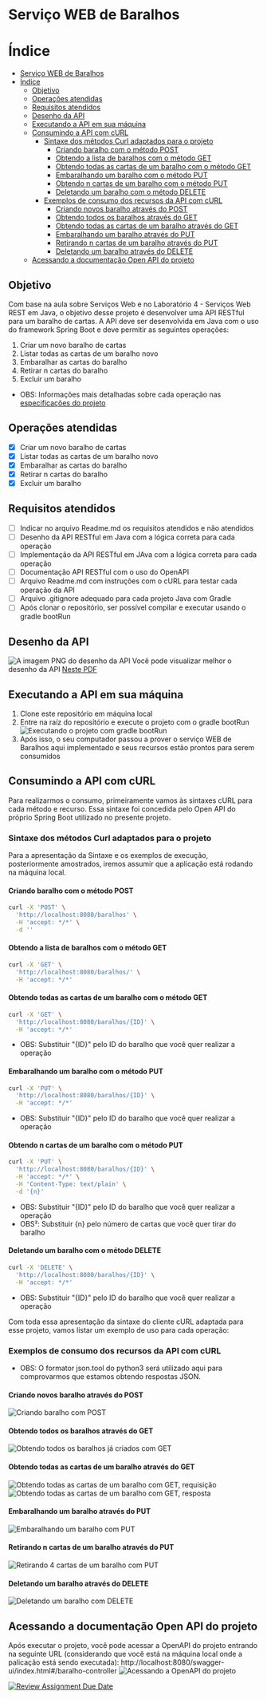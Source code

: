 # Serviço WEB de Baralhos

# Índice
- [Serviço WEB de Baralhos](#serviço-web-de-baralhos)
- [Índice](#índice)
  - [Objetivo](#objetivo)
  - [Operações atendidas](#operações-atendidas)
  - [Requisitos atendidos](#requisitos-atendidos)
  - [Desenho da API](#desenho-da-api)
  - [Executando a API em sua máquina](#executando-a-api-em-sua-máquina)
  - [Consumindo a API com cURL](#consumindo-a-api-com-curl)
    - [Sintaxe dos métodos Curl adaptados para o projeto](#sintaxe-dos-métodos-curl-adaptados-para-o-projeto)
      - [Criando baralho com o método POST](#criando-baralho-com-o-método-post)
      - [Obtendo a lista de baralhos com o método GET](#obtendo-a-lista-de-baralhos-com-o-método-get)
      - [Obtendo todas as cartas de um baralho com o método GET](#obtendo-todas-as-cartas-de-um-baralho-com-o-método-get)
      - [Embaralhando um baralho com o método PUT](#embaralhando-um-baralho-com-o-método-put)
      - [Obtendo n cartas de um baralho com o método PUT](#obtendo-n-cartas-de-um-baralho-com-o-método-put)
      - [Deletando um baralho com o método DELETE](#deletando-um-baralho-com-o-método-delete)
    - [Exemplos de consumo dos recursos da API com cURL](#exemplos-de-consumo-dos-recursos-da-api-com-curl)
      - [Criando novos baralho através do POST](#criando-novos-baralho-através-do-post)
      - [Obtendo todos os baralhos através do GET](#obtendo-todos-os-baralhos-através-do-get)
      - [Obtendo todas as cartas de um baralho através do GET](#obtendo-todas-as-cartas-de-um-baralho-através-do-get)
      - [Embaralhando um baralho através do PUT](#embaralhando-um-baralho-através-do-put)
      - [Retirando n cartas de um baralho através do PUT](#retirando-n-cartas-de-um-baralho-através-do-put)
      - [Deletando um baralho através do DELETE](#deletando-um-baralho-através-do-delete)
  - [Acessando a documentação Open API do projeto](#acessando-a-documentação-open-api-do-projeto)

## Objetivo

Com base na aula sobre Serviços Web e no Laboratório 4 - Serviços Web REST em Java, o objetivo
desse projeto é desenvolver uma API RESTful para um baralho de cartas. A API deve ser desenvolvida
em Java com o uso do framework Spring Boot e deve permitir as seguintes operações:

1) Criar um novo baralho de cartas
2) Listar todas as cartas de um baralho novo
3) Embaralhar as cartas do baralho
4) Retirar n cartas do baralho
5) Excluir um baralho

* OBS: Informações mais detalhadas sobre cada operação nas [especificações do projeto](/docs/std-projeto-01.pdf)

## Operações atendidas 
 - [x] Criar um novo baralho de cartas
 - [x] Listar todas as cartas de um baralho novo
 - [x] Embaralhar as cartas do baralho
 - [x] Retirar n cartas do baralho
 - [x] Excluir um baralho

## Requisitos atendidos
- [ ] Indicar no arquivo Readme.md os requisitos atendidos e não atendidos
- [ ] Desenho da API RESTful em Java com a lógica correta para cada operação
- [ ] Implementação da API RESTful em JAva com a lógica correta para cada operação
- [ ] Documentação API RESTful com o uso do OpenAPI
- [ ] Arquivo Readme.md com instruções com o cURL para testar cada operação da API
- [ ] Arquivo .gitignore adequado para cada projeto Java com Gradle
- [ ] Após clonar o repositório, ser possível compilar e executar usando o gradle bootRun

## Desenho da API
![A imagem PNG do desenho da API](/images/Tabela_Projeto.png)
Você pode visualizar melhor o desenho da API [Neste PDF](/docs/Tabela_Projeto.pdf)

## Executando a API em sua máquina
1) Clone este repositório em máquina local
2) Entre na raíz do repositório e execute o projeto com o gradle bootRun ![Executando o projeto com gradle bootRun](/images/Executando_API.png)
3) Após isso, o seu computador passou a prover o serviço WEB de Baralhos aqui implementado e seus recursos estão prontos para serem consumidos

## Consumindo a API com cURL
Para realizarmos o consumo, primeiramente vamos às sintaxes cURL para cada método e recurso. Essa sintaxe foi concedida pelo Open API do próprio Spring Boot utilizado no presente projeto.

### Sintaxe dos métodos Curl adaptados para o projeto
Para a apresentação da Sintaxe e os exemplos de execução, posteriormente amostrados, iremos assumir que a aplicação está rodando na máquina local.

#### Criando baralho com o método POST
```bash
curl -X 'POST' \
  'http://localhost:8080/baralhos' \
  -H 'accept: */*' \
  -d ''
```

#### Obtendo a lista de baralhos com o método GET
```bash
curl -X 'GET' \
  'http://localhost:8080/baralhos/' \
  -H 'accept: */*'
```

#### Obtendo todas as cartas de um baralho com o método GET
```bash
curl -X 'GET' \
  'http://localhost:8080/baralhos/{ID}' \
  -H 'accept: */*'
```
* OBS: Substituir "{ID}" pelo ID do baralho que você quer realizar a operação

#### Embaralhando um baralho com o método PUT
```bash
curl -X 'PUT' \
  'http://localhost:8080/baralhos/{ID}' \
  -H 'accept: */*'
```
* OBS: Substituir "{ID}" pelo ID do baralho que você quer realizar a operação

#### Obtendo n cartas de um baralho com o método PUT
```bash
curl -X 'PUT' \
  'http://localhost:8080/baralhos/{ID}' \
  -H 'accept: */*' \
  -H 'Content-Type: text/plain' \
  -d '{n}'
```
* OBS: Substituir "{ID}" pelo ID do baralho que você quer realizar a operação
* OBS²: Substituir {n} pelo número de cartas que você quer tirar do baralho

#### Deletando um baralho com o método DELETE
```bash
curl -X 'DELETE' \
  'http://localhost:8080/baralhos/{ID}' \
  -H 'accept: */*'
```
* OBS: Substituir "{ID}" pelo ID do baralho que você quer realizar a operação

Com toda essa apresentação da sintaxe do cliente cURL adaptada para esse projeto, vamos listar um exemplo de uso para cada operação:

### Exemplos de consumo dos recursos da API com cURL
* OBS: O formator json.tool do python3 será utilizado aqui para comprovarmos que estamos obtendo respostas JSON.


#### Criando novos baralho através do POST
![Criando baralho com POST](/images/POST_Cria_Baralho.png)
#### Obtendo todos os baralhos através do GET
![Obtendo todos os baralhos já criados com GET](/images/GET_Obtem_Baralhos.png)
#### Obtendo todas as cartas de um baralho através do GET
![Obtendo todas as cartas de um baralho com GET, requisição](/images/GET_Lista_Todas_As_Cartas_Request.png)
![Obtendo todas as cartas de um baralho com GET, resposta](/images/GET_Lista_Todas_As_Cartas_Response.png)
#### Embaralhando um baralho através do PUT
![Embaralhando um baralho com PUT](/images/PUT_Embaralha_Baralho.png)
#### Retirando n cartas de um baralho através do PUT
![Retirando 4 cartas de um baralho com PUT](/images/PUT_Obtem_n_Cartas.png)
#### Deletando um baralho através do DELETE
![Deletando um baralho com DELETE](/images/DELETE_Deleta_Baralho.png)

## Acessando a documentação Open API do projeto
Após executar o projeto, você pode acessar a OpenAPI do projeto entrando na seguinte URL (considerando que você está na máquina local onde a palicação está sendo executada): http://localhost:8080/swagger-ui/index.html#/baralho-controller
![Acessando a OpenAPI do projeto](/images/Acessando_a_OpenAPI.png)

[![Review Assignment Due Date](https://classroom.github.com/assets/deadline-readme-button-22041afd0340ce965d47ae6ef1cefeee28c7c493a6346c4f15d667ab976d596c.svg)](https://classroom.github.com/a/g-3PKEPq)
